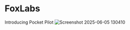 # FoxLabs
Introducing Pocket Pilot
![Screenshot 2025-06-05 130410](https://github.com/user-attachments/assets/e5ac8520-7b47-47b2-a78e-e5a6f9defc17)

